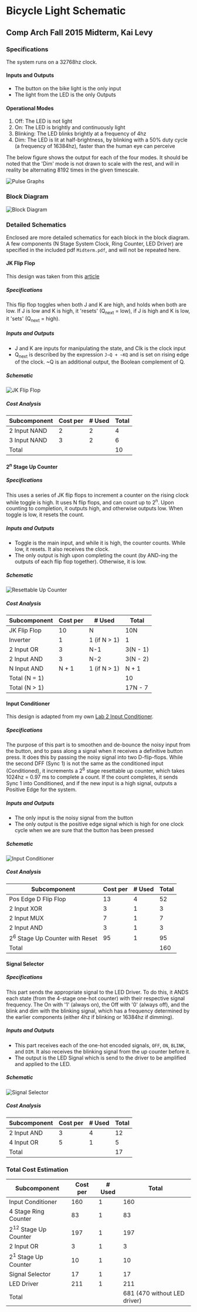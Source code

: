 # Bicycle Light Schematic
## Comp Arch Fall 2015 Midterm, Kai Levy


### Specifications
  The system runs on a 32768hz clock.

#### Inputs and Outputs
 - The button on the bike light is the only input
 - The light from the LED is the only Outputs

#### Operational Modes
  1. Off: The LED is not light
  2. On: The LED is brightly and continuously light
  3. Blinking: The LED blinks brightly at a frequency of 4hz
  4. Dim: The LED is lit at half-brightness, by blinking with a 50% duty cycle (a frequency of 16384hz), faster than the human eye can perceive

  The below figure shows the output for each of the four modes. It should be noted that the 'Dim' mode is not drawn to scale with the rest, and will in reality be alternating 8192 times in the given timescale.

  ![Pulse Graphs](./images/pulses.png)

### Block Diagram
  ![Block Diagram](./images/block_diagram.png)

### Detailed Schematics
  Enclosed are more detailed schematics for each block in the block diagram.
  A few components (N Stage System Clock, Ring Counter, LED Driver) are specified in the included pdf `Midterm.pdf`, and will not be repeated here.

#### JK Flip Flop
  This design was taken from this [article](https://en.wikipedia.org/wiki/Flip-flop_(electronics)#JK_flip-flop)


##### Specifications
  This flip flop toggles when both J and K are high, and holds when both are low. If J is low and K is high, it 'resets' (Q<sub>next</sub> = low), if J is high and K is low, it 'sets' (Q<sub>next</sub> = high).

##### Inputs and Outputs
  - J and K are inputs for manipulating the state, and Clk is the clock input
  - Q<sub>next</sub> is described by the expression `J~Q + ~KQ` and is set on rising edge of the clock. ~Q is an additional output, the Boolean complement of Q.

##### Schematic
  ![JK Flip Flop](./images/jk_flipflop.png)

##### Cost Analysis
| Subcomponent                     | Cost per | # Used | Total  |
|----------------------------------|----------|--------|--------|
| 2 Input NAND                     | 2        | 2      | 4      |
| 3 Input NAND                     | 3        | 2      | 6      |
| Total                            |          |        | 10     |

#### 2<sup>n</sup> Stage Up Counter

##### Specifications
  This uses a series of JK flip flops to increment a counter on the rising clock while toggle is high. It uses N flip flops, and can count up to 2<sup>n</sup>. Upon counting to completion, it outputs high, and otherwise outputs low. When toggle is low, it resets the count.

##### Inputs and Outputs
  - Toggle is the main input, and while it is high, the counter counts. While low, it resets. It also receives the clock.
  - The only output is high upon completing the count (by AND-ing the outputs of each flip flop together). Otherwise, it is low.

##### Schematic
  ![Resettable Up Counter](./images/up_counter_reset.png)

##### Cost Analysis
| Subcomponent  | Cost per | # Used       | Total    |
|---------------|----------|--------------|----------|
| JK Flip Flop  | 10       | N            | 10N      |
| Inverter      | 1        | 1 (if N > 1) | 1        |
| 2 Input OR    | 3        | N-1          | 3(N - 1) |
| 2 Input AND   | 3        | N-2          | 3(N - 2) |
| N Input AND   | N + 1    | 1 (if N > 1) | N + 1    |
| Total (N = 1) |          |              | 10       |
| Total (N > 1) |          |              | 17N - 7  |

<!-- #### 2<sup>n</sup> Stage Up Counter Without Reset
##### Specifications
  This uses a series of D flip flops to increment a counter on the rising clock, while enabled. It uses N flip flops, and can count up to 2<sup>n</sup>. Upon counting to completion, it outputs high, and otherwise outputs low.

##### Inputs and Outputs
  - While enable is high, the counter counts. If enable is low, it holds state. It also receives the clock.
  - The only output is high upon completing the count (by AND-ing the outputs of each flip flop together). Otherwise, it is low.

##### Schematic
  ![Up Counter](./images/up_counter.png)

##### Cost Analysis
| Subcomponent  | Cost per | # Used       | Total    |
|---------------|----------|--------------|----------|
|  D Flip Flop with Enable  | 20       | N            | 20N      |
| N Input AND   | N + 1 | 1 (if N > 1) | N + 1|
| Total (N = 1) |          |           |           20|
| Total (N > 1) |           |           |           21N + 1| -->


#### Input Conditioner
  This design is adapted from my own [Lab 2 Input Conditioner](https://github.com/nshlapo/CompArchLab2/blob/master/pics/circuit.jpg).

##### Specifications
  The purpose of this part is to smoothen and de-bounce the noisy input from the button, and to pass along a signal when it receives a definitive button press. It does this by passing the noisy signal into two D-flip-flops. While the second DFF (Sync 1) is not the same as the conditioned input (Conditioned), it increments a 2<sup>6</sup> stage resettable up counter, which takes 1024hz = 0.97 ms to complete a count. If the count completes, it sends Sync 1 into Conditioned, and if the new input is a high signal, outputs a Positive Edge for the system.

##### Inputs and Outputs
  - The only input is the noisy signal from the button
  - The only output is the positive edge signal which is high for one clock cycle when we are sure that the button has been pressed

##### Schematic
  ![Input Conditioner](./images/input_conditioner.png)

##### Cost Analysis
| Subcomponent                    | Cost per | # Used | Total |
|---------------------------------|----------|--------|-------|
| Pos Edge D Flip Flop            | 13       | 4      | 52    |
| 2 Input XOR                     | 3        | 1      | 3     |
| 2 Input MUX                     | 7        | 1      | 7     |
| 2 Input AND                     | 3        | 1      | 3     |
| 2<sup>6</sup> Stage Up Counter with Reset | 95  | 1   | 95    |
| Total                           |          |        | 160   |

#### Signal Selector

##### Specifications
  This part sends the appropriate signal to the LED Driver. To do this, it ANDS each state (from the 4-stage one-hot counter) with their respective signal frequency. The On with '1' (always on), the Off with '0' (always off), and the blink and dim with the blinking signal, which has a frequency determined by the earlier components (either 4hz if blinking or 16384hz if dimming).

##### Inputs and Outputs
  - This part receives each of the one-hot encoded signals, `OFF`, `ON`, `BLINK`, and `DIM`. It also receives the blinking signal from the up counter before it.
  - The output is the LED Signal which is send to the driver to be amplified and applied to the LED.

##### Schematic
  ![Signal Selector](./images/signal_selector.png)

##### Cost Analysis
| Subcomponent  | Cost per | # Used       | Total    |
|---------------|----------|--------------|----------|
| 2 Input AND   | 3        | 4            | 12       |
| 4 Input OR    | 5        | 1            | 5        |
| Total         |          |              | 17       |

### Total Cost Estimation
| Subcomponent          | Cost per | # Used | Total                        |
|-----------------------|----------|--------|------------------------------|
| Input Conditioner     | 160      | 1      | 160                          |
| 4 Stage Ring Counter  | 83       | 1      | 83                           |
| 2<sup>12</sup> Stage Up Counter | 197      | 1      | 197                          |
| 2 Input OR            | 3        | 1      | 3                            |
| 2<sup>1</sup> Stage Up Counter  | 10       | 1      | 10                           |
| Signal Selector       | 17       | 1      | 17                           |
| LED Driver            | 211      | 1      | 211                          |
| Total                 |          |        | 681 (470 without LED driver) |
